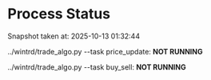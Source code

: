# Process Status

Snapshot taken at: 2025-10-13 01:32:44

../wintrd/trade_algo.py --task price_update: **NOT RUNNING**

../wintrd/trade_algo.py --task buy_sell: **NOT RUNNING**

